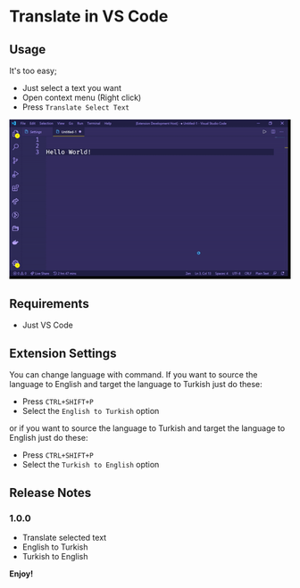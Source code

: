 # Translate in VS Code
## Usage
It's too easy;
* Just select a text you want
* Open context menu (Right click)
* Press `Translate Select Text`

![translateSelectedText](gifs/translateSelectedText.gif)

## Requirements

* Just VS Code

## Extension Settings

You can change language with command.
If you want to source the language to English and target the language  to Turkish just do these:
* Press `CTRL+SHIFT+P`
* Select the `English to Turkish` option

or if you want to source the language to Turkish and target the language  to English just do these:
* Press `CTRL+SHIFT+P`
* Select the `Turkish to English` option

## Release Notes

### 1.0.0

* Translate selected text
* English to Turkish
* Turkish to English



**Enjoy!**
